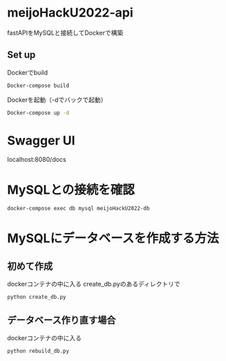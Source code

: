 # meijoHackU2022-api
fastAPIをMySQLと接続してDockerで構築

## Set up
Dockerでbuild
```bash
Docker-compose build
```
Dockerを起動（-dでバックで起動）
```bash
Docker-compose up -d
```

# Swagger UI
localhost:8080/docs

# MySQLとの接続を確認
```bash
docker-compose exec db mysql meijoHackU2022-db
```

# MySQLにデータベースを作成する方法
## 初めて作成
dockerコンテナの中に入る
create_db.pyのあるディレクトリで
```
python create_db.py
```
## データベース作り直す場合
dockerコンテナの中に入る
```
python rebuild_db.py
```

